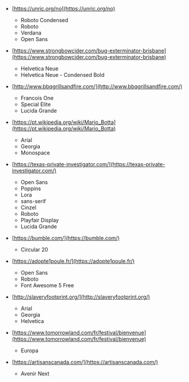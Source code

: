 
- [https://unric.org/no](https://unric.org/no)
    - Roboto Condensed
    - Roboto
    - Verdana
    - Open Sans
    
- [https://www.strongbowcider.com/bug-exterminator-brisbane](https://www.strongbowcider.com/bug-exterminator-brisbane)
    - Helvetica Neue
    - Helvetica Neue - Condensed Bold
    
- [http://www.bbqgrillsandfire.com/](http://www.bbqgrillsandfire.com/)
    - Francois One
    - Special Elite
    - Lucida Grande
    
- [https://pt.wikipedia.org/wiki/Mario_Botta](https://pt.wikipedia.org/wiki/Mario_Botta)
    - Arial
    - Georgia
    - Monospace
        
        
- [https://texas-private-investigator.com/](https://texas-private-investigator.com/)
    - Open Sans
    - Poppins
    - Lora
    - sans-serif
    - Cinzel
    - Roboto
    - Playfair Display
    - Lucida Grande

- [https://bumble.com/](https://bumble.com/)
    - Circular 20
    
- [https://adopte1poule.fr/](https://adopte1poule.fr/)
    - Open Sans
    - Roboto
    - Font Awesome 5 Free
    
- [http://slaveryfootprint.org/](http://slaveryfootprint.org/)
    - Arial
    - Georgia
    - Helvetica
    
- [https://www.tomorrowland.com/fr/festival/bienvenue](https://www.tomorrowland.com/fr/festival/bienvenue)
    - Europa
    
- [https://artisanscanada.com/](https://artisanscanada.com/)
    - Avenir Next
